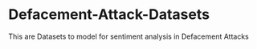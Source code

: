 # Defacement-Attack-Datasets
This are Datasets to model for sentiment analysis in Defacement Attacks
